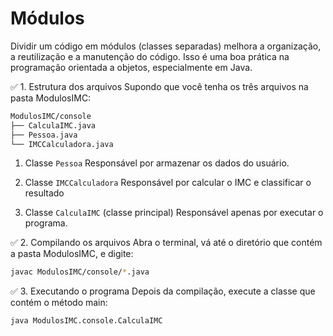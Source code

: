 # Módulos

Dividir um código em módulos (classes separadas) melhora a organização, a reutilização e a manutenção do código. Isso é uma boa prática na programação orientada a objetos, especialmente em Java.

✅ 1. Estrutura dos arquivos
Supondo que você tenha os três arquivos na pasta ModulosIMC:

```bash
ModulosIMC/console
├── CalculaIMC.java
├── Pessoa.java
└── IMCCalculadora.java
```

1. Classe `Pessoa`
Responsável por armazenar os dados do usuário.

2. Classe `IMCCalculadora`
Responsável por calcular o IMC e classificar o resultado

3. Classe `CalculaIMC` (classe principal)
Responsável apenas por executar o programa.

✅ 2. Compilando os arquivos
Abra o terminal, vá até o diretório que contém a pasta ModulosIMC, e digite:

```bash
javac ModulosIMC/console/*.java
```
✅ 3. Executando o programa
Depois da compilação, execute a classe que contém o método main:

```bash
java ModulosIMC.console.CalculaIMC
```